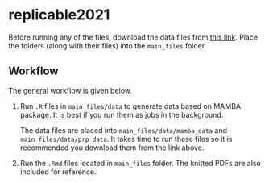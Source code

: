 # replicable2021

Before running any of the files, download the data files from [this link](https://drive.google.com/drive/folders/1ocS_OZR1DQAM88rMR6QTN8UfvqMTGRwJ?usp=sharing). Place the folders (along with their files) into the `main_files` folder.

## Workflow
The general workflow is given below.

1. Run `.R` files in `main_files/data` to generate data based on MAMBA package. It is best if you run them as jobs in the background.

   The data files are placed into `main_files/data/mamba_data` and `main_files/data/prp_data`. It takes time to run these files so it is recommended you download them from the link above.

2. Run the `.Rmd` files located in `main_files` folder. The knitted PDFs are also included for reference.
